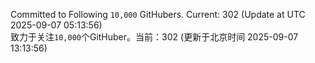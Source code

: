 Committed to Following `10,000` GitHubers. Current: <!-- FOLLOWING_COUNT -->302<!-- FOLLOWING_COUNT --> (Update at UTC <!-- LAST_UPDATED -->2025-09-07 05:13:56<!-- LAST_UPDATED -->)<br>
致力于关注`10,000`个GitHuber。当前：<!-- FOLLOWING_COUNT -->302<!-- FOLLOWING_COUNT --> (更新于北京时间 <!-- LAST_UPDATED_CST -->2025-09-07 13:13:56<!-- LAST_UPDATED_CST -->)
